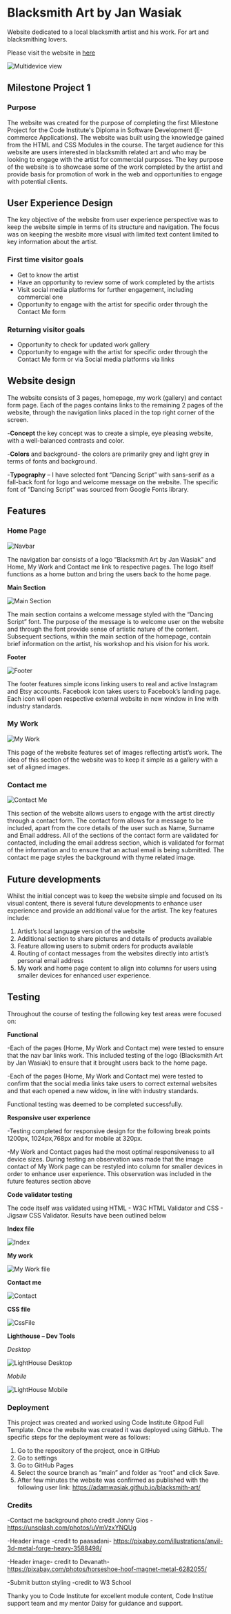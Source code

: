# Blacksmith Art by Jan Wasiak
Website dedicated to a local blacksmith artist and his work.
For art and blacksmithing lovers.

Please visit the website in [here](https://adamwasiak.github.io/blacksmith-art/)

![Multidevice view](assets/images/devices.jpg)

## Milestone Project 1
### Purpose 
The website was created for the purpose of completing the first Milestone Project for the Code Institute's Diploma in Software Development (E-commerce Applications). The website was built using the knowledge gained from the HTML and CSS Modules in the course.
The target audience for this website are users interested in blacksmith related art and who may be looking to engage with the artist for commercial purposes. 
The key purpose of the website is to showcase some of the work completed by the artist and provide basis for promotion of work in the web and opportunities to engage with potential clients.

## User Experience Design  

The key objective of the website from user experience perspective was to keep the website simple in terms of its structure and navigation. 
The focus was on keeping the wesbite more visual with limited text content limited to key information about the artist.

### First time visitor goals
- Get to know the artist 
-	Have an opportunity to review some of work completed by the artists
-	Visit social media platforms for further engagement, including commercial one
-	Opportunity to engage with the artist for specific order through the Contact Me form 

### Returning visitor goals
-	Opportunity to check for updated work gallery 
-	Opportunity to engage with the artist for specific order through the Contact Me form or via Social media platforms via links

## Website design 
The website consists of 3 pages, homepage, my work (gallery) and contact form page. Each of the pages contains links to the remaining 2 pages of the website, through the navigation links placed in the top right corner of the screen.

-**Concept** the key concept was to create a simple, eye pleasing website, with a well-balanced contrasts and color.

-**Colors** and background- the colors are primarily grey and light grey in terms of fonts and background.

-**Typography** – I have selected font “Dancing Script” with sans-serif as a fall-back font for logo and welcome message on the website. The specific font of “Dancing Script” was sourced from Google Fonts library.

## Features 
### Home Page

![Navbar](assets/images/navbar.jpg)

The navigation bar consists of a logo “Blacksmith Art by Jan Wasiak” and Home, My Work and Contact me link to respective pages. The logo itself functions as a home button and bring the users back to the home page.


**Main Section**

![Main Section](assets/images/mainsection.jpg)

The main section contains a welcome message styled with the “Dancing Script” font. The purpose of the message is to welcome user on the website and through the font provide sense of artistic nature of the content.
Subsequent sections, within the main section of the homepage, contain brief information on the artist, his workshop and his vision for his work.

**Footer**

![Footer](assets/images/footer.jpg)

The footer features simple icons linking users to real and active Instagram and Etsy accounts. Facebook icon takes users to Facebook’s landing page. Each icon will open respective external website in new window in line with industry standards.

### My Work 

![My Work](assets/images/mywork.jpg)

This page of the website features set of images reflecting artist’s work. The idea of this section of the website was to keep it simple as a gallery with a set of aligned images.

### Contact me

![Contact Me](assets/images/contact.jpg)

This section of the website allows users to engage with the artist directly through a contact form. The contact form allows for a message to be included, apart from the core details of the user such as Name, Surname and Email address. All of the sections of the contact form are validated for contacted, including the email address section, which is validated for format of the information and to ensure that an actual email is being submitted. The contact me page styles the background with thyme related image.

## Future developments
Whilst the initial concept was to keep the website simple and focused on its visual content, there is several future developments to enhance user experience and provide an additional value for the artist.
The key features include:

1.	Artist’s local language version of the website 
2.	Additional section to share pictures and details of products available 
3.	Feature allowing users to submit orders for products available
4.	Routing of contact messages from the websites directly into artist’s personal email address
5.	My work and home page content to align into columns for users using smaller devices for enhanced user experience.

## Testing 
Throughout the course of testing the following key test areas were focused on:

**Functional**

-Each of the pages (Home, My Work and Contact me) were tested to ensure that the nav bar links work. This included testing of the logo (Blacksmith Art by Jan Wasiak) to ensure that it brought users back to the home page. 

-Each of the pages (Home, My Work and Contact me) were tested to confirm that the social media links take users to correct external websites and that each opened a new widow, in line with industry standards.

Functional testing was deemed to be completed successfully.

**Responsive user experience**

-Testing completed for responsive design for the following break points 1200px, 1024px,768px and for mobile at 320px.

-My Work and Contact pages had the most optimal responsiveness to all device sizes. During testing an observation was made that the image contact of My Work page can be restyled into column for smaller devices in order to enhance user experience. This observation was included in the future features section above

**Code validator testing**

The code itself was validated using HTML - W3C HTML Validator and CSS - Jigsaw CSS Validator.
Results have been outlined below

**Index file**

![Index](assets/images/index.jpg)

**My work**

![My Work file ](assets/images/workfile.jpg)

**Contact me**

![Contact](assets/images/contactfile.jpg)

**CSS file**

![CssFile](assets/images/cssfile.jpg)

**Lighthouse – Dev Tools**

*Desktop*

![LightHouse Desktop](assets/images/lighthousedesktop.jpg)

*Mobile*

![LightHouse Mobile](assets/images/lighthousemobile.jpg)

### Deployment 
This project was created and worked using Code Institute Gitpod Full Template. Once the website was created it was deployed using GitHub.  The specific steps for the deployment were as follows:

1. Go to the repository of the project, once in GitHub
2. Go to settings
3. Go to GitHub Pages
4. Select the source branch as “main” and folder as “root” and click Save.
5. After few minutes the website was confirmed as published with the following user link: https://adamwasiak.github.io/blacksmith-art/

### Credits

-Contact me background photo credit Jonny Gios - https://unsplash.com/photos/uVmVzxYNQUg

-Header image -credit to paasadani- https://pixabay.com/illustrations/anvil-3d-metal-forge-heavy-3588498/

-Header image- credit to Devanath- https://pixabay.com/photos/horseshoe-hoof-magnet-metal-6282055/

-Submit button styling -credit to W3 School 

Thanky you to Code Institute for excellent module content, Code Institue support team and my mentor Daisy for guidance and support.













